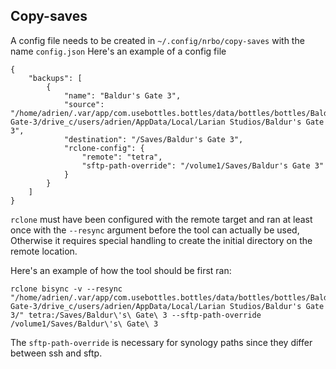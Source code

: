 ## Copy-saves
A config file needs to be created in `~/.config/nrbo/copy-saves` with the name `config.json`
Here's an example of a config file
```
{
    "backups": [
        {
            "name": "Baldur's Gate 3",
            "source": "/home/adrien/.var/app/com.usebottles.bottles/data/bottles/bottles/Baldur's-Gate-3/drive_c/users/adrien/AppData/Local/Larian Studios/Baldur's Gate 3",
            "destination": "/Saves/Baldur's Gate 3",
            "rclone-config": {
                "remote": "tetra",
                "sftp-path-override": "/volume1/Saves/Baldur's Gate 3"
            }
        }
    ]
}
```

`rclone` must have been configured with the remote target and ran at least once with the `--resync` argument before the tool can actually be used, Otherwise it requires special handling to create the initial directory on the remote location.

Here's an example of how the tool should be first ran:
```
rclone bisync -v --resync "/home/adrien/.var/app/com.usebottles.bottles/data/bottles/bottles/Baldur's-Gate-3/drive_c/users/adrien/AppData/Local/Larian Studios/Baldur's Gate 3/" tetra:/Saves/Baldur\'s\ Gate\ 3 --sftp-path-override /volume1/Saves/Baldur\'s\ Gate\ 3
```

The `sftp-path-override` is necessary for synology paths since they differ between ssh and sftp.